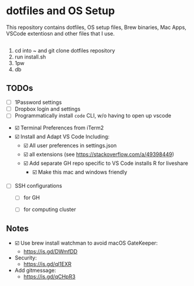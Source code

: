 # dotfiles and OS Setup

This repository contains dotfiles, OS setup files, Brew binaries, Mac Apps, VSCode extentiosn and other files that I use. 

## 

1) cd into ~ and git clone dotfiles repository
2) run install.sh
3) 1pw
4) db


## TODOs
- [ ] 1Password settings
- [ ] Dropbox login and settings
- [ ] Programmatically install `code` CLI, w/o having to open up vscode
- :ballot_box_with_check: Terminal Preferences from iTerm2
- :ballot_box_with_check: Install and Adapt VS Code Including:
    - :ballot_box_with_check: All user preferences in settings.json
    - :ballot_box_with_check: all extensions (see https://stackoverflow.com/a/49398449)
    - :ballot_box_with_check: Add separate GH repo specific to VS Code installs R for liveshare
        - :ballot_box_with_check: Make this mac and windows friendly
- [ ] SSH configurations
    - [ ] for GH
    - [ ] for computing cluster


## Notes 

- :ballot_box_with_check: Use brew install watchman to avoid macOS GateKeeper: 
    - https://is.gd/DWmfDD
- Security:
    - https://is.gd/ql1EXR
- Add gitmessage: 
    - https://is.gd/qCHpR3